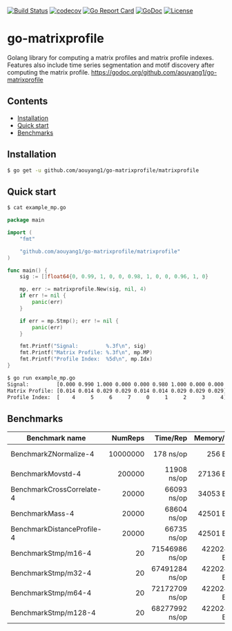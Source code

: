 [![Build Status](https://travis-ci.com/aouyang1/go-matrixprofile.svg?branch=master)](https://travis-ci.com/aouyang1/go-matrixprofile)
[![codecov](https://codecov.io/gh/aouyang1/go-matrixprofile/branch/master/graph/badge.svg)](https://codecov.io/gh/aouyang1/go-matrixprofile)
[![Go Report Card](https://goreportcard.com/badge/github.com/aouyang1/go-matrixprofile)](https://goreportcard.com/report/github.com/aouyang1/go-matrixprofile)
[![GoDoc](https://godoc.org/github.com/aouyang1/go-matrixprofile?status.svg)](https://godoc.org/github.com/aouyang1/go-matrixprofile)
[![License](https://img.shields.io/badge/License-Apache%202.0-blue.svg)](https://opensource.org/licenses/Apache-2.0)

# go-matrixprofile

Golang library for computing a matrix profiles and matrix profile indexes. Features also include time series segmentation and motif discovery after computing the matrix profile. https://godoc.org/github.com/aouyang1/go-matrixprofile

## Contents
- [Installation](#installation)
- [Quick start](#quick-start)
- [Benchmarks](#benchmarks)

## Installation
```sh
$ go get -u github.com/aouyang1/go-matrixprofile/matrixprofile
```

## Quick start
```sh
$ cat example_mp.go
```
```go
package main

import (
	"fmt"

	"github.com/aouyang1/go-matrixprofile/matrixprofile"
)

func main() {
	sig := []float64{0, 0.99, 1, 0, 0, 0.98, 1, 0, 0, 0.96, 1, 0}

	mp, err := matrixprofile.New(sig, nil, 4)
	if err != nil {
		panic(err)
	}

	if err = mp.Stmp(); err != nil {
		panic(err)
	}

	fmt.Printf("Signal:         %.3f\n", sig)
	fmt.Printf("Matrix Profile: %.3f\n", mp.MP)
	fmt.Printf("Profile Index:  %5d\n", mp.Idx)
}
```
```sh
$ go run example_mp.go
Signal:         [0.000 0.990 1.000 0.000 0.000 0.980 1.000 0.000 0.000 0.960 1.000 0.000]
Matrix Profile: [0.014 0.014 0.029 0.029 0.014 0.014 0.029 0.029 0.029]
Profile Index:  [    4     5     6     7     0     1     2     3     4]
```


## Benchmarks
Benchmark name               | NumReps |    Time/Rep   |  Memory/Rep  |   Alloc/Rep
-----------------------------|--------:|--------------:|-------------:|--------------:
BenchmarkZNormalize-4        | 10000000|      178 ns/op|      256 B/op|    1 allocs/op
BenchmarkMovstd-4            |   200000|    11908 ns/op|    27136 B/op|    3 allocs/op
BenchmarkCrossCorrelate-4    |    20000|    66093 ns/op|    34053 B/op|    4 allocs/op
BenchmarkMass-4              |    20000|    68604 ns/op|    42501 B/op|    6 allocs/op
BenchmarkDistanceProfile-4   |    20000|    66735 ns/op|    42501 B/op|    6 allocs/op
BenchmarkStmp/m16-4          |       20| 71546986 ns/op| 42202424 B/op| 5958 allocs/op
BenchmarkStmp/m32-4          |       20| 67491284 ns/op| 42202424 B/op| 5958 allocs/op
BenchmarkStmp/m64-4          |       20| 72172709 ns/op| 42202424 B/op| 5958 allocs/op
BenchmarkStmp/m128-4         |       20| 68277992 ns/op| 42202424 B/op| 5958 allocs/op

